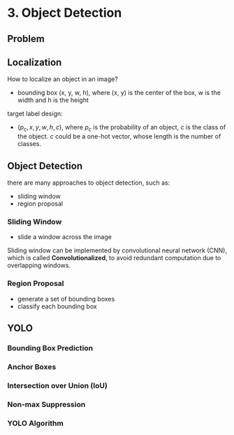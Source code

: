 # 3. Object Detection

## Problem


## Localization
How to localize an object in an image?
- bounding box (x, y, w, h), where (x, y) is the center of the box, w is the width and h is the height

target label design:
- $(p_c, x, y, w, h, c)$, where $p_c$ is the probability of an object, $c$ is the class of the object. $c$ could be a one-hot vector, whose length is the number of classes.


## Object Detection

there are many approaches to object detection, such as:
- sliding window
- region proposal

### Sliding Window
- slide a window across the image

Sliding window can be implemented by convolutional neural network (CNN), which is called **Convolutionalized**, to avoid redundant computation due to overlapping windows.

### Region Proposal
- generate a set of bounding boxes
- classify each bounding box

## YOLO

### Bounding Box Prediction

### Anchor Boxes 

### Intersection over Union (IoU)

### Non-max Suppression

### YOLO Algorithm

